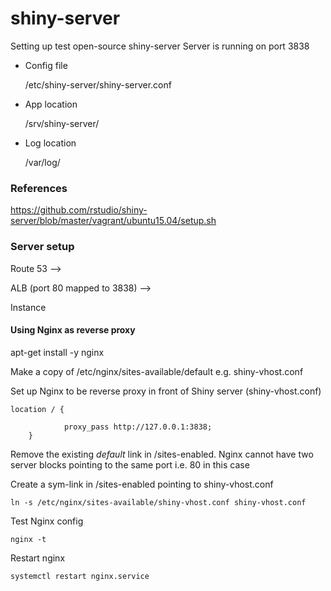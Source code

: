 # shiny-server
Setting up test open-source shiny-server
Server is running on port 3838

* Config file

    /etc/shiny-server/shiny-server.conf

* App location

    /srv/shiny-server/

* Log location

    /var/log/

### References
https://github.com/rstudio/shiny-server/blob/master/vagrant/ubuntu15.04/setup.sh

### Server setup

Route 53  -->

ALB (port 80 mapped to 3838) --> 

Instance

#### Using Nginx as reverse proxy

apt-get install -y nginx

Make a copy of /etc/nginx/sites-available/default e.g. shiny-vhost.conf

Set up Nginx to be reverse proxy in front of Shiny server (shiny-vhost.conf)


    location / {
   
                proxy_pass http://127.0.0.1:3838;
        }

Remove the existing _default_ link in /sites-enabled. Nginx cannot have two server blocks pointing to the same port i.e. 80 in this case

Create a sym-link in /sites-enabled pointing to shiny-vhost.conf

    ln -s /etc/nginx/sites-available/shiny-vhost.conf shiny-vhost.conf
    
Test Nginx config

    nginx -t
    
Restart nginx

    systemctl restart nginx.service
 
